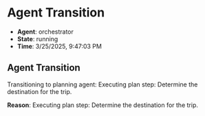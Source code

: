 # Agent Transition

- **Agent**: orchestrator
- **State**: running
- **Time**: 3/25/2025, 9:47:03 PM

## Agent Transition

Transitioning to planning agent: Executing plan step: Determine the destination for the trip.

**Reason**: Executing plan step: Determine the destination for the trip.

